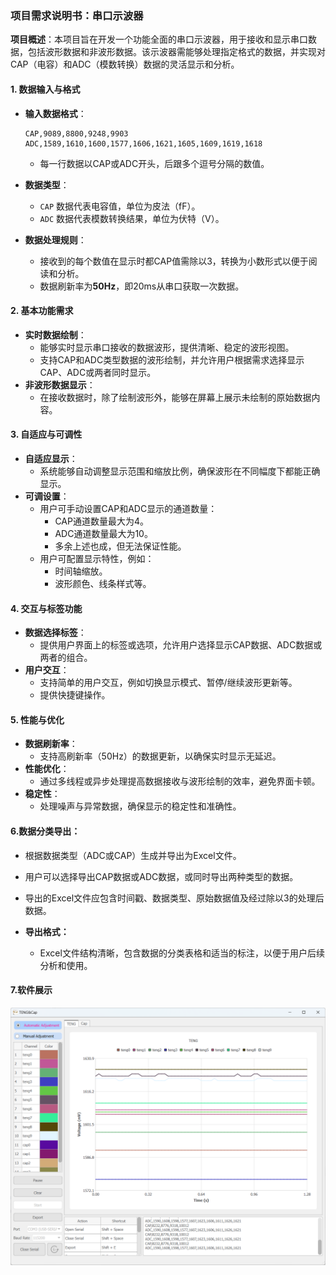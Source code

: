 ### 项目需求说明书：串口示波器

**项目概述**：本项目旨在开发一个功能全面的串口示波器，用于接收和显示串口数据，包括波形数据和非波形数据。该示波器需能够处理指定格式的数据，并实现对CAP（电容）和ADC（模数转换）数据的灵活显示和分析。

#### 1. **数据输入与格式**
- **输入数据格式**：
  ```
  CAP,9089,8800,9248,9903
  ADC,1589,1610,1600,1577,1606,1621,1605,1609,1619,1618
  ```
  - 每一行数据以CAP或ADC开头，后跟多个逗号分隔的数值。
  
- **数据类型**：
  
  - `CAP` 数据代表电容值，单位为皮法（fF）。
  - `ADC` 数据代表模数转换结果，单位为伏特（V）。
  
- **数据处理规则**：
  - 接收到的每个数值在显示时都CAP值需除以3，转换为小数形式以便于阅读和分析。
  - 数据刷新率为**50Hz**，即20ms从串口获取一次数据。
  
#### 2. **基本功能需求**
- **实时数据绘制**：
  - 能够实时显示串口接收的数据波形，提供清晰、稳定的波形视图。
  - 支持CAP和ADC类型数据的波形绘制，并允许用户根据需求选择显示CAP、ADC或两者同时显示。
- **非波形数据显示**：
  - 在接收数据时，除了绘制波形外，能够在屏幕上展示未绘制的原始数据内容。
  
#### 3. **自适应与可调性**
- **自适应显示**：
  - 系统能够自动调整显示范围和缩放比例，确保波形在不同幅度下都能正确显示。
- **可调设置**：
  - 用户可手动设置CAP和ADC显示的通道数量：
    - CAP通道数量最大为4。
    - ADC通道数量最大为10。
    - 多余上述也成，但无法保证性能。
  - 用户可配置显示特性，例如：
    - 时间轴缩放。
    - 波形颜色、线条样式等。

#### 4. **交互与标签功能**
- **数据选择标签**：
  - 提供用户界面上的标签或选项，允许用户选择显示CAP数据、ADC数据或两者的组合。
- **用户交互**：
  - 支持简单的用户交互，例如切换显示模式、暂停/继续波形更新等。
  - 提供快捷键操作。

#### 5. **性能与优化**
- **数据刷新率**：
  - 支持高刷新率（50Hz）的数据更新，以确保实时显示无延迟。
- **性能优化**：
  - 通过多线程或异步处理提高数据接收与波形绘制的效率，避免界面卡顿。
- **稳定性**：
  - 处理噪声与异常数据，确保显示的稳定性和准确性。

#### **6.数据分类导出：**

- 根据数据类型（ADC或CAP）生成并导出为Excel文件。
- 用户可以选择导出CAP数据或ADC数据，或同时导出两种类型的数据。
- 导出的Excel文件应包含时间戳、数据类型、原始数据值及经过除以3的处理后数据。

- **导出格式：**
  - Excel文件结构清晰，包含数据的分类表格和适当的标注，以便于用户后续分析和使用。

#### 7.软件展示

![](img/main.png)